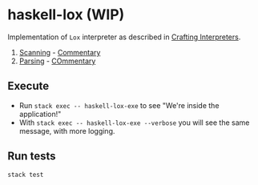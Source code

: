 # haskell-lox (WIP)

Implementation of `Lox` interpreter as described in [Crafting Interpreters](https://craftinginterpreters.com/).

1. [Scanning](src/Scanner.hs) - [Commentary](https://gdevanla.github.io/posts/crafting-interpreter-scanning.html)
2. [Parsing](src/ExprParser.hs) - [COmmentary](https://gdevanla.github.io/posts/crafting-interpreter-parsing-expressions.html)


## Execute

* Run `stack exec -- haskell-lox-exe` to see "We're inside the application!"
* With `stack exec -- haskell-lox-exe --verbose` you will see the same message, with more logging.

## Run tests

`stack test`
